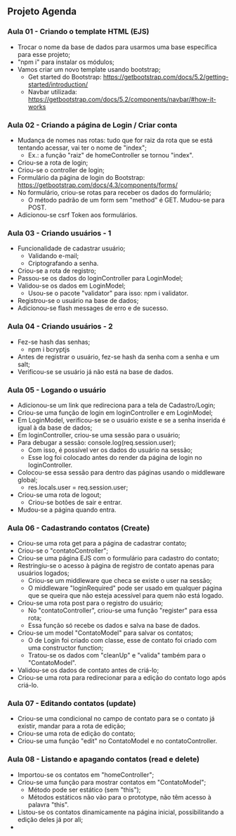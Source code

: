 ## Projeto Agenda

### Aula 01 - Criando o template HTML (EJS)

- Trocar o nome da base de dados para usarmos uma base específica para esse projeto;
- "npm i" para instalar os módulos;
- Vamos criar um novo template usando bootstrap;
    - Get started do Bootstrap: https://getbootstrap.com/docs/5.2/getting-started/introduction/
    - Navbar utilizada: https://getbootstrap.com/docs/5.2/components/navbar/#how-it-works

### Aula 02 - Criando a página de Login / Criar conta

- Mudança de nomes nas rotas: tudo que for raiz da rota que se está tentando acessar, vai ter o nome de "index";
    - Ex.: a função "raiz" de homeController se tornou "index".
- Criou-se a rota de login;
- Criou-se o controller de login;
- Formulário da página de login do Bootstrap: https://getbootstrap.com/docs/4.3/components/forms/
- No formulário, criou-se rotas para receber os dados do formulário;
    - O método padrão de um form sem "method" é GET. Mudou-se para POST.
- Adicionou-se csrf Token aos formulários.

### Aula 03 - Criando usuários - 1

- Funcionalidade de cadastrar usuário;
    - Validando e-mail;
    - Criptografando a senha.
- Criou-se a rota de registro;
- Passou-se os dados do loginController para LoginModel;
- Validou-se os dados em LoginModel;
    - Usou-se o pacote "validator" para isso: npm i validator.
- Registrou-se o usuário na base de dados;
- Adicionou-se flash messages de erro e de sucesso.

### Aula 04 - Criando usuários - 2

- Fez-se hash das senhas;
    - npm i bcryptjs
- Antes de registrar o usuário, fez-se hash da senha com a senha e um salt;
- Verificou-se se usuário já não está na base de dados.

### Aula 05 - Logando o usuário

- Adicionou-se um link que redireciona para a tela de Cadastro/Login;
- Criou-se uma função de login em loginController e em LoginModel;
- Em LoginModel, verificou-se se o usuário existe e se a senha inserida é igual à da base de dados;
- Em loginController, criou-se uma sessão para o usuário;
- Para debugar a sessão: console.log(req.session.user);
    - Com isso, é possível ver os dados do usuário na sessão;
    - Esse log foi colocado antes do render da página de login no loginController.
- Colocou-se essa sessão para dentro das páginas usando o middleware global;
    - res.locals.user = req.session.user;
- Criou-se uma rota de logout;
    - Criou-se botões de sair e entrar.
- Mudou-se a página quando entra.

### Aula 06 - Cadastrando contatos (Create)

- Criou-se uma rota get para a página de cadastrar contato;
- Criou-se o "contatoController";
- Criou-se uma página EJS com o formulário para cadastro do contato;
- Restringiu-se o acesso à página de registro de contato apenas para usuários logados;
    - Criou-se um middleware que checa se existe o user na sessão;
    - O middleware "loginRequired" pode ser usado em qualquer página que se queira que não esteja acessível para quem não está logado.
- Criou-se uma rota post para o registro do usuário;
    - No "contatoController", criou-se uma função "register" para essa rota;
    - Essa função só recebe os dados e salva na base de dados.
- Criou-se um model "ContatoModel" para salvar os contatos;
    - O de Login foi criado com classe, esse de contato foi criado com uma constructor function;
    - Tratou-se os dados com "cleanUp" e "valida" também para o "ContatoModel".
- Validou-se os dados de contato antes de criá-lo;
- Criou-se uma rota para redirecionar para a edição do contato logo após criá-lo.

### Aula 07 - Editando contatos (update)

- Criou-se uma condicional no campo de contato para se o contato já existir, mandar para a rota de edição;
- Criou-se uma rota de edição do contato;
- Criou-se uma função "edit" no ContatoModel e no contatoController.

### Aula 08 - Listando e apagando contatos (read e delete)

- Importou-se os contatos em "homeController";
- Criou-se uma função para mostrar contatos em "ContatoModel";
    - Método pode ser estático (sem "this");
    - Métodos estáticos não vão para o prototype, não têm acesso à palavra "this".
- Listou-se os contatos dinamicamente na página inicial, possibilitando a edição deles já por ali;
- 